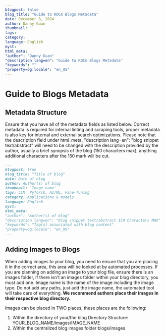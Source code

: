 ```yaml
---
blogpost: false
blog_title: "Guide to ROCm Blogs Metadata"
date: December 3, 2024
author: Danny Guan
thumbnail: ''
tags: 
category: 
language: English
myst:
html_meta:
"author": "Danny Guan"
"description lang=en": "Guide to ROCm Blogs Metadata"
"keywords": ""
"property=og:locale": "en_US"
---
```


# Guide to Blogs Metadata

## Metadata Structure

Ensure that you have all of the metadata fields as listed below. Correct metadata is required for internal linting and scraping tools, proper metadata is also key for internal and external search optimizations. Please note that the description field under html_meta, "description lang=en": "blog snippet text/abstract" will need to be changed with the description provided by the author, usually a brief synopsis of the blog (150 characters max), anything additional characters after the 150 mark will be cut.

```markdown
---
blogpost: true
blog_title: "Title of blog"
date: Date of blog
author: Author(s) of blog
thumbnail: 'Image name'
tags: LLM, PyTorch, AI/ML, Fine-Tuning
category: Applications & models
language: English
myst:
html_meta:
"author": "Author(s) of blog"
"description lang=en": "blog snippet text/abstract 150 Characters MAX"
"keywords": "Tag(s) associated with blog content"
"property=og:locale": "en_US"
---
```

## Adding Images to Blogs

When adding images to your blog, you need to ensure that you are placing it in the correct area, this area will be looked at by automated processes. If you are planning on adding an image to your blog file, ensure there is an images folder, if there isn't an images folder within your blog directory, you must add one. Image name is the name of the image including the image type. Do not add any paths, just add the image name, the automated tool will take care of everything. **We recommend authors place their images in their respective blog directory.**

Images can be placed in TWO places, these places are the following:

1. Within the directory of your/the blog
  Directory Structure: YOUR_BLOG_NAME/images/IMAGE_NAME
2. Within the centralized blog images folder
  blogs/images
